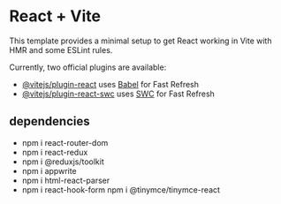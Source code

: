 # React + Vite

This template provides a minimal setup to get React working in Vite with HMR and some ESLint rules.

Currently, two official plugins are available:

- [@vitejs/plugin-react](https://github.com/vitejs/vite-plugin-react/blob/main/packages/plugin-react/README.md) uses [Babel](https://babeljs.io/) for Fast Refresh
- [@vitejs/plugin-react-swc](https://github.com/vitejs/vite-plugin-react-swc) uses [SWC](https://swc.rs/) for Fast Refresh


## dependencies
- npm i react-router-dom
- npm i react-redux
- npm i @reduxjs/toolkit
- npm i appwrite
- npm i html-react-parser
- npm i react-hook-form
npm i @tinymce/tinymce-react